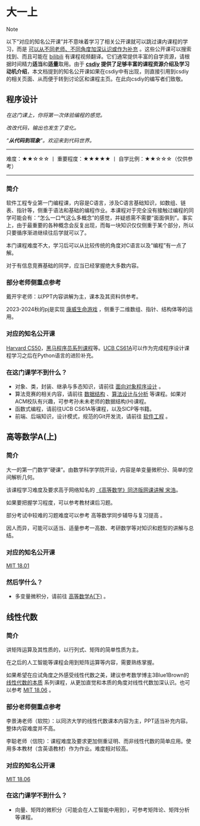 # 大一上

> [!note]
> 以下“对应的知名公开课”并不意味着学习了相关公开课就可以跳过课内课程的学习，而是 [可以从不同老师、不同角度加深认识或作为补充](./self-learning?id=看前必读) 。这些公开课可以搜索找到、而且可能在 [bilibili](https://www.bilibili.com/) 有课程视频翻译。它们通常提供丰富的自学资源，请根据时间精力**适当**和**适量**取用。由于 **[csdiy](https://csdiy.wiki/)  提供了足够丰富的课程资源介绍及学习动机介绍**，本文档提到的知名公开课如果在csdiy中有出现，则直接引用到csdiy的相关页面、从而便于转到讨论区和课程主页。在此向csdiy的编写者们致敬。

## 程序设计

*在这门课上，你将第一次体验编程的感觉。*

*改改代码，输出也发生了变化。*

 *“**从代码到现象**”。欢迎来到代码世界。*

****

难度：★★☆☆☆ 丨 重要程度：★★★★★ 丨 自学比例：★★☆☆☆（仅供参考）

****

### 简介

软件工程专业第一门编程课，内容是C语言，涉及C语言基础知识，如数组、链表、指针等，侧重于语法和基础的编程作业。本课程对于完全没有接触过编程的同学可能会有：“怎么一口气这么多概念”的感觉，并疑惑需不需要“面面俱到”。事实上，由于最重要的各种概念会反复出现，而每一块知识仅仅侧重于某个部分，所以只要循序渐进继续往后学就可以了。

本门课程难度不大，学习后可以从比较传统的角度对C语言以及“编程”有一点了解。

对于有信息竞赛基础的同学，应当已经掌握绝大多数内容。

### 部分老师侧重点参考

戴开宇老师：以PPT内容讲解为主，课本及其资料供参考。

2023-2024秋的pj是实现 [康威生命游戏](https://zh.wikipedia.org/wiki/康威生命游戏) ，侧重于二维数组、指针、结构体等的运用。

### 对应的知名公开课

[Harvard CS50](https://csdiy.wiki/编程入门/C/CS50/#_1)，[黑马程序员系列课程](https://space.bilibili.com/37974444/upload/video)等。[UCB CS61A](https://csdiy.wiki/编程入门/Python/CS61A/#_3)可以作为完成程序设计课程学习之后在Python语言的进阶补充。

### 在这门课学不到什么？

- 对象、类，封装、继承与多态知识，请前往 [面向对象程序设计](./cs?id=面向对象程序设计) 。
- 算法竞赛的相关内容，请前往 [数据结构](./cs?id=数据结构) 、[算法设计与分析](./cs?id=算法设计与分析) 等课程。如果对ACM校队有兴趣，可参考孙未未老师的数据结构(H)课程。
- 函数式编程，请前往UCB CS61A等课程，以及SICP等书籍。
- 前端、后端知识，设计模式，规范的Git开发流，请前往 [软件工程](./cs?id=软件工程) 。

## 高等数学A(上)

### 简介

大一的第一门数学“硬课”。由数学科学学院开设，内容是单变量微积分、简单的空间解析几何。

该课程学习难度及要求高于网络知名的 [《高等数学》同济版网课讲解 宋浩](https://www.bilibili.com/video/BV1Eb411u7Fw/)。

如果要把握学习程度，可以参考教材课后习题。

部分考试中较难的习题难度可以参考 高等数学同步辅导与复习提高 。

因人而异，可能可以适当、适量参考一高数、考研数学等对知识和题型的讲解与总结。

### 对应的知名公开课

[MIT 18.01](https://csdiy.wiki/数学基础/MITmaths/)

### 然后学什么？

- 多变量微积分，请前往 [高等数学A(下)](./cs?id=高等数学a下) 。

## 线性代数

### 简介

讲矩阵运算及其性质的，以行列式、矩阵的简单性质为主。

在之后的人工智能等课程会用到矩阵运算等内容，需要熟练掌握。

如果希望在应试角度之外感受线性代数之美，建议参考数学博主3Blue1Brown的 [线性代数的本质](https://www.bilibili.com/video/BV1Ys411k7yQ/) 系列课程，从更加直觉和本质的角度对线性代数加深认识。也可以参考 [MIT 18.06](https://csdiy.wiki/数学基础/MITLA/) 。

### 部分老师侧重点参考

李景涛老师（软院）：以同济大学的线性代数课本内容为主，PPT适当补充内容。整体内容难度并不高。

李聪老师（信院）：课程难度及要求更加侧重证明、而非线性代数的简单应用。使用多本教材（含英语教材）作为作业。难度相对较高。

### 对应的知名公开课

[MIT 18.06](https://csdiy.wiki/数学基础/MITLA/)

### 在这门课学不到什么？

- 向量、矩阵的微积分（可能会在人工智能中用到），可参考矩阵论、矩阵分析等课程。

